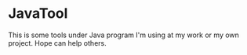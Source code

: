 # JavaTool
This is some tools under Java program I'm using at my work or my own project. Hope can help others.
